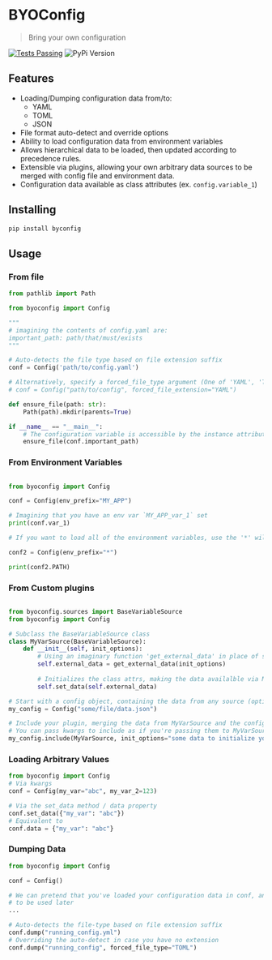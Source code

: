 # BYOConfig

> Bring your own configuration

[![Tests Passing](https://github.com/camratchford/byoconfig/actions/workflows/lint_and_test.yml/badge.svg)](https://github.com/camratchford/byoconfig/actions/workflows/lint_and_test.yml)
![PyPi Version](https://img.shields.io/pypi/v/byoconfig)
## Features

- Loading/Dumping configuration data from/to:
  - YAML
  - TOML
  - JSON
- File format auto-detect and override options
- Ability to load configuration data from environment variables
- Allows hierarchical data to be loaded, then updated according to precedence rules.
- Extensible via plugins, allowing your own arbitrary data sources to be merged with config file and environment data.
- Configuration data available as class attributes (ex. `config.variable_1`)

## Installing

```bash
pip install byconfig
```

## Usage


### From file

```python
from pathlib import Path

from byoconfig import Config

"""
# imagining the contents of config.yaml are:
important_path: path/that/must/exists
"""

# Auto-detects the file type based on file extension suffix
conf = Config('path/to/config.yaml')

# Alternatively, specify a forced_file_type argument (One of 'YAML', 'TOML', or 'JSON'
# conf = Config("path/to/config", forced_file_extension="YAML")

def ensure_file(path: str):
    Path(path).mkdir(parents=True)

if __name__ == "__main__":
    # The configuration variable is accessible by the instance attribute conf.important_path
    ensure_file(conf.important_path)

```

### From Environment Variables

```python

from byoconfig import Config

conf = Config(env_prefix="MY_APP")

# Imagining that you have an env var `MY_APP_var_1` set
print(conf.var_1)

# If you want to load all of the environment variables, use the '*' wildcard as env_prefix

conf2 = Config(env_prefix="*")

print(conf2.PATH)

```


### From Custom plugins

```python

from byoconfig.sources import BaseVariableSource
from byoconfig import Config

# Subclass the BaseVariableSource class
class MyVarSource(BaseVariableSource):
    def __init__(self, init_options):
        # Using an imaginary function 'get_external_data' in place of something like an http request or DB query
        self.external_data = get_external_data(init_options)
        
        # Initializes the class attrs, making the data availalble via MyVarSource.var_name  
        self.set_data(self.external_data)

# Start with a config object, containing the data from any source (optional)
my_config = Config("some/file/data.json")

# Include your plugin, merging the data from MyVarSource and the config object above
# You can pass kwargs to include as if you're passing them to MyVarSource's __init__ method.
my_config.include(MyVarSource, init_options="some data to initialize your custom data source")

```


### Loading Arbitrary Values

```python
from byoconfig import Config
# Via kwargs
conf = Config(my_var="abc", my_var_2=123)

# Via the set_data method / data property
conf.set_data({"my_var": "abc"})
# Equivalent to
conf.data = {"my_var": "abc"}

```


### Dumping Data

```python
from byoconfig import Config

conf = Config()

# We can pretend that you've loaded your configuration data in conf, and you'd like it output to a file
# to be used later
...

# Auto-detects the file-type based on file extension suffix
conf.dump("running_config.yml")
# Overriding the auto-detect in case you have no extension
conf.dump("running_config", forced_file_type="TOML")

```
